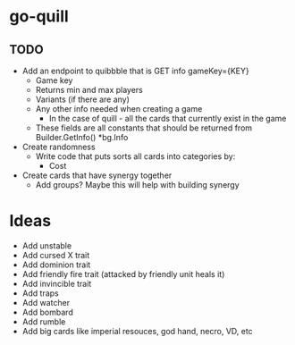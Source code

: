 # go-quill

## TODO
- Add an endpoint to quibbble that is GET info gameKey={KEY}
  - Game key
  - Returns min and max players
  - Variants (if there are any)
  - Any other info needed when creating a game
    - In the case of quill - all the cards that currently exist in the game
  - These fields are all constants that should be returned from Builder.GetInfo() *bg.Info
- Create randomness
  - Write code that puts sorts all cards into categories by:
    - Cost
- Create cards that have synergy together
  - Add groups? Maybe this will help with building synergy 

# Ideas
- Add unstable
- Add cursed X trait
- Add dominion trait
- Add friendly fire trait (attacked by friendly unit heals it)
- Add invincible trait
- Add traps
- Add watcher
- Add bombard
- Add rumble
- Add big cards like imperial resouces, god hand, necro, VD, etc
